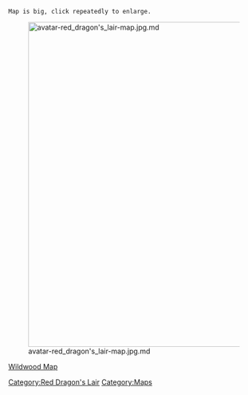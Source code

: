 `Map is big, click repeatedly to enlarge.`

<figure>
<img src="avatar-red_dragon&#39;s_lair-map.jpg.md"
title="avatar-red_dragon&#39;s_lair-map.jpg.md" width="650"
alt="avatar-red_dragon&#39;s_lair-map.jpg.md" />
<figcaption
aria-hidden="true">avatar-red_dragon's_lair-map.jpg.md</figcaption>
</figure>

[Wildwood Map](Wildwood_Map "wikilink")  

[Category:Red Dragon's Lair](Category:Red_Dragon's_Lair "wikilink")
[Category:Maps](Category:Maps "wikilink")
